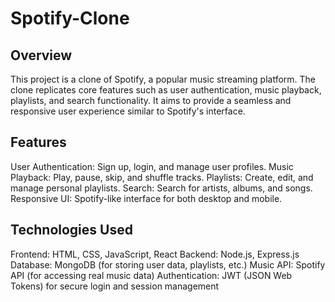 # Spotify-Clone

## Overview
This project is a clone of Spotify, a popular music streaming platform. The clone replicates core features such as user authentication, music playback, playlists, and search functionality. It aims to provide a seamless and responsive user experience similar to Spotify's interface.

## Features
User Authentication: Sign up, login, and manage user profiles.
Music Playback: Play, pause, skip, and shuffle tracks.
Playlists: Create, edit, and manage personal playlists.
Search: Search for artists, albums, and songs.
Responsive UI: Spotify-like interface for both desktop and mobile.

## Technologies Used
Frontend: HTML, CSS, JavaScript, React
Backend: Node.js, Express.js
Database: MongoDB (for storing user data, playlists, etc.)
Music API: Spotify API (for accessing real music data)
Authentication: JWT (JSON Web Tokens) for secure login and session management
